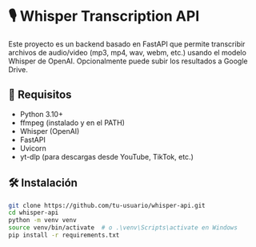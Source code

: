 # 🎙️ Whisper Transcription API

Este proyecto es un backend basado en FastAPI que permite transcribir archivos de audio/video (mp3, mp4, wav, webm, etc.) usando el modelo Whisper de OpenAI. Opcionalmente puede subir los resultados a Google Drive.

## 🚀 Requisitos

- Python 3.10+
- ffmpeg (instalado y en el PATH)
- Whisper (OpenAI)
- FastAPI
- Uvicorn
- yt-dlp (para descargas desde YouTube, TikTok, etc.)

## 🛠️ Instalación

```bash
git clone https://github.com/tu-usuario/whisper-api.git
cd whisper-api
python -m venv venv
source venv/bin/activate  # o .\venv\Scripts\activate en Windows
pip install -r requirements.txt
